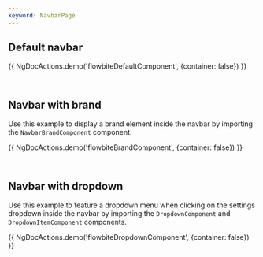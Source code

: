 ```yaml
---
keyword: NavbarPage
---
```


## Default navbar

{{ NgDocActions.demo('flowbiteDefaultComponent', {container: false}) }}

```html file="./_default.component.ts"#L10-L14 group="default" name="html"

```

```typescript file="./_default.component.ts"#L1-L1 group="default" name="typescript"

```

## Navbar with brand

Use this example to display a brand element inside the navbar by importing the `NavbarBrandComponent` component.

{{ NgDocActions.demo('flowbiteBrandComponent', {container: false}) }}

```html file="./_brand.component.ts"#L10-L23 group="brand" name="html"

```

```typescript file="./_brand.component.ts"#L1-L1 group="brand" name="typescript"

```

## Navbar with dropdown

Use this example to feature a dropdown menu when clicking on the settings dropdown inside the navbar by importing the `DropdownComponent` and `DropdownItemComponent` components.

{{ NgDocActions.demo('flowbiteDropdownComponent', {container: false}) }}

```html file="./_dropdown.component.ts"#L10-L30 group="dropdown" name="html"

```

```typescript file="./_dropdown.component.ts"#L1-L1 group="dropdown" name="typescript"

```
